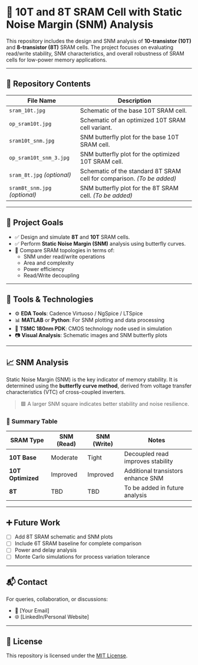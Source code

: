 # 🧠 10T and 8T SRAM Cell with Static Noise Margin (SNM) Analysis

This repository includes the design and SNM analysis of **10-transistor (10T)** and **8-transistor (8T)** SRAM cells. The project focuses on evaluating read/write stability, SNM characteristics, and overall robustness of SRAM cells for low-power memory applications.

---

## 📁 Repository Contents

| File Name                  | Description |
|---------------------------|-------------|
| `sram_10t.jpg`            | Schematic of the base 10T SRAM cell. |
| `op_sram10t.jpg`          | Schematic of an optimized 10T SRAM cell variant. |
| `sram10t_snm.jpg`         | SNM butterfly plot for the base 10T SRAM cell. |
| `op_sram10t_snm_3.jpg`    | SNM butterfly plot for the optimized 10T SRAM cell. |
| `sram_8t.jpg` *(optional)*| Schematic of the standard 8T SRAM cell for comparison. *(To be added)* |
| `sram8t_snm.jpg` *(optional)* | SNM butterfly plot for the 8T SRAM cell. *(To be added)* |

---

## 🎯 Project Goals

- ✅ Design and simulate **8T** and **10T** SRAM cells.
- ✅ Perform **Static Noise Margin (SNM)** analysis using butterfly curves.
- 🔄 Compare SRAM topologies in terms of:
  - SNM under read/write operations
  - Area and complexity
  - Power efficiency
  - Read/Write decoupling

---

## 🧪 Tools & Technologies

- ⚙️ **EDA Tools**: Cadence Virtuoso / NgSpice / LTSpice
- 📊 **MATLAB** or **Python**: For SNM plotting and data processing
- 🧱 **TSMC 180nm PDK**: CMOS technology node used in simulation
- 📷 **Visual Analysis**: Schematic images and SNM butterfly plots

---

## 📈 SNM Analysis

Static Noise Margin (SNM) is the key indicator of memory stability. It is determined using the **butterfly curve method**, derived from voltage transfer characteristics (VTC) of cross-coupled inverters.

> 🟩 A larger SNM square indicates better stability and noise resilience.

### 🧪 Summary Table

| SRAM Type | SNM (Read) | SNM (Write) | Notes |
|-----------|------------|-------------|-------|
| **10T Base** | Moderate | Tight | Decoupled read improves stability |
| **10T Optimized** | Improved | Improved | Additional transistors enhance SNM |
| **8T** | TBD | TBD | To be added in future analysis |

---

## ➕ Future Work

- [ ] Add 8T SRAM schematic and SNM plots
- [ ] Include 6T SRAM baseline for complete comparison
- [ ] Power and delay analysis
- [ ] Monte Carlo simulations for process variation tolerance

---

## 📬 Contact

For queries, collaboration, or discussions:

- 📧 [Your Email]
- 🌐 [LinkedIn/Personal Website]

---

## 📄 License

This repository is licensed under the [MIT License](LICENSE).


